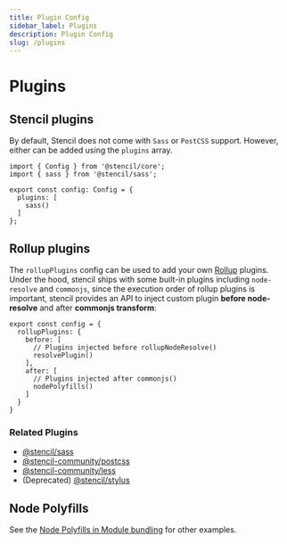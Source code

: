 ```yaml
---
title: Plugin Config
sidebar_label: Plugins
description: Plugin Config
slug: /plugins
---
```


# Plugins

## Stencil plugins

By default, Stencil does not come with `Sass` or `PostCSS` support. However, either can be added using the `plugins` array.

```tsx
import { Config } from '@stencil/core';
import { sass } from '@stencil/sass';

export const config: Config = {
  plugins: [
    sass()
  ]
};
```

## Rollup plugins

The `rollupPlugins` config can be used to add your own [Rollup](https://rollupjs.org) plugins.
Under the hood, stencil ships with some built-in plugins including `node-resolve` and `commonjs`, since the execution order of rollup plugins is important, stencil provides an API to inject custom plugin **before node-resolve** and after **commonjs transform**:


```tsx
export const config = {
  rollupPlugins: {
    before: [
      // Plugins injected before rollupNodeResolve()
      resolvePlugin()
    ],
    after: [
      // Plugins injected after commonjs()
      nodePolyfills()
    ]
  }
}
```

### Related Plugins

- [@stencil/sass](https://www.npmjs.com/package/@stencil/sass)
- [@stencil-community/postcss](https://www.npmjs.com/package/@stencil-community/postcss)
- [@stencil-community/less](https://www.npmjs.com/package/@stencil-community/less)
- (Deprecated) [@stencil/stylus](https://www.npmjs.com/package/@stencil/stylus)


## Node Polyfills
See the [Node Polyfills in Module bundling](../guides/module-bundling.md#node-polyfills) for other examples.
